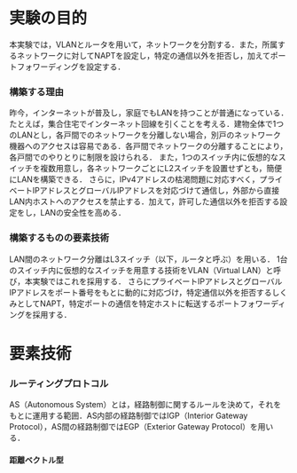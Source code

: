 # 実験の目的
本実験では，VLANとルータを用いて，ネットワークを分割する．また，所属するネットワークに対してNAPTを設定し，特定の通信以外を拒否し，加えてポートフォワーディングを設定する．
### 構築する理由
昨今，インターネットが普及し，家庭でもLANを持つことが普通になっている．たとえば，集合住宅でインターネット回線を引くことを考える．建物全体で1つのLANとし，各戸間でのネットワークを分離しない場合，別戸のネットワーク機器へのアクセスは容易である．各戸間でネットワークの分離することにより，各戸間でのやりとりに制限を設けられる．
また，1つのスイッチ内に仮想的なスイッチを複数用意し，各ネットワークごとにL2スイッチを設置せずとも，簡便にLANを構築できる．
さらに，IPv4アドレスの枯渇問題に対応すべく，プライベートIPアドレスとグローバルIPアドレスを対応づけて通信し，外部から直接LAN内ホストへのアクセスを禁止する．加えて，許可した通信以外を拒否する設定をし，LANの安全性を高める．
### 構築するものの要素技術
LAN間のネットワーク分離はL3スイッチ（以下，ルータと呼ぶ）を用いる．
1台のスイッチ内に仮想的なスイッチを用意する技術をVLAN（Virtual LAN）と呼び，本実験ではこれを採用する．
さらにプライベートIPアドレスとグローバルIPアドレスをポート番号をもとに動的に対応づけ，特定通信以外を拒否するしくみとしてNAPT，特定ポートの通信を特定ホストに転送するポートフォワーディングを採用する．
# 要素技術
### ルーティングプロトコル
AS（Autonomous System）とは，経路制御に関するルールを決めて，それをもとに運用する範囲．AS内部の経路制御ではIGP（Interior Gateway Protocol），AS間の経路制御ではEGP（Exterior Gateway Protocol）を用いる．
#### 距離ベクトル型